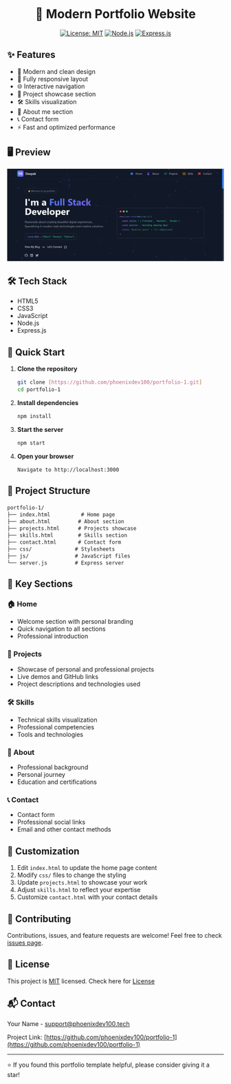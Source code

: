 # <div align="center">🚀 Modern Portfolio Website</div>

<div align="center">

[![License: MIT](https://img.shields.io/badge/License-MIT-yellow.svg)](https://opensource.org/licenses/MIT)
[![Node.js](https://img.shields.io/badge/Node.js-43853D?style=flat&logo=node.js&logoColor=white)](https://nodejs.org/)
[![Express.js](https://img.shields.io/badge/Express.js-404D59?style=flat)](https://expressjs.com/)

</div>

## ✨ Features

- 🎨 Modern and clean design
- 📱 Fully responsive layout
- 🌐 Interactive navigation
- 💼 Project showcase section
- 🛠️ Skills visualization
- 📝 About me section
- 📞 Contact form
- ⚡ Fast and optimized performance

## 🖥️ Preview

<div align="center">
  <img src="https://github.com/phoenixdev100/portfolio-1/blob/main/preview.png" alt="Portfolio Preview">
</div>

## 🛠️ Tech Stack

- HTML5
- CSS3
- JavaScript
- Node.js
- Express.js

## 🚀 Quick Start

1. **Clone the repository**
   ```bash
   git clone [https://github.com/phoenixdev100/portfolio-1.git]
   cd portfolio-1
   ```

2. **Install dependencies**
   ```bash
   npm install
   ```

3. **Start the server**
   ```bash
   npm start
   ```

4. **Open your browser**
   ```
   Navigate to http://localhost:3000
   ```

## 📂 Project Structure

```
portfolio-1/
├── index.html          # Home page
├── about.html         # About section
├── projects.html      # Projects showcase
├── skills.html        # Skills section
├── contact.html       # Contact form
├── css/              # Stylesheets
├── js/               # JavaScript files
└── server.js         # Express server
```

## 🎯 Key Sections

### 🏠 Home
- Welcome section with personal branding
- Quick navigation to all sections
- Professional introduction

### 💼 Projects
- Showcase of personal and professional projects
- Live demos and GitHub links
- Project descriptions and technologies used

### 🛠️ Skills
- Technical skills visualization
- Professional competencies
- Tools and technologies

### 👤 About
- Professional background
- Personal journey
- Education and certifications

### 📞 Contact
- Contact form
- Professional social links
- Email and other contact methods

## 🔧 Customization

1. Edit `index.html` to update the home page content
2. Modify `css/` files to change the styling
3. Update `projects.html` to showcase your work
4. Adjust `skills.html` to reflect your expertise
5. Customize `contact.html` with your contact details

## 🤝 Contributing

Contributions, issues, and feature requests are welcome! Feel free to check [issues page](https://github.com/phoenixdev100/portfolio-1/issues).

## 📝 License

This project is [MIT](https://opensource.org/licenses/MIT) licensed.
Check here for [License](LICENSE)

## 📬 Contact

Your Name - [support@phoenixdev100.tech](mailto:support@phoenixdev100.tech)

Project Link: [https://github.com/phoenixdev100/portfolio-1](https://github.com/phoenixdev100/portfolio-1)

---

⭐️ If you found this portfolio template helpful, please consider giving it a star!
